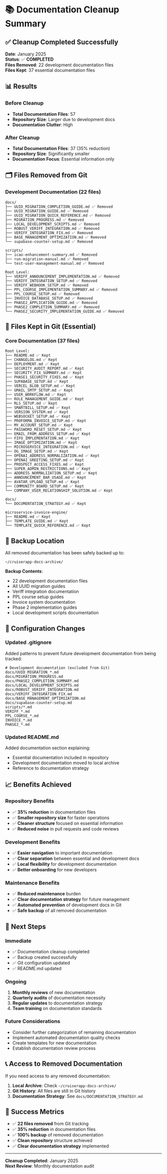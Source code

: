 # 📚 Documentation Cleanup Summary

## ✅ **Cleanup Completed Successfully**

**Date**: January 2025  
**Status**: ✅ **COMPLETED**  
**Files Removed**: 22 development documentation files  
**Files Kept**: 37 essential documentation files  

## 📊 **Results**

### **Before Cleanup**
- **Total Documentation Files**: 57
- **Repository Size**: Larger due to development docs
- **Documentation Clutter**: High

### **After Cleanup**
- **Total Documentation Files**: 37 (35% reduction)
- **Repository Size**: Significantly smaller
- **Documentation Focus**: Essential information only

## 🗂️ **Files Removed from Git**

### **Development Documentation (22 files)**
```
docs/
├── UUID_MIGRATION_COMPLETION_GUIDE.md ✅ Removed
├── UUID_MIGRATION_GUIDE.md ✅ Removed
├── UUID_MIGRATION_QUICK_REFERENCE.md ✅ Removed
├── MIGRATION_PROGRESS.md ✅ Removed
├── LOCAL_DEVELOPMENT_SCRIPTS.md ✅ Removed
├── ROBUST_VERIFF_INTEGRATION.md ✅ Removed
├── VERIFF_INTEGRATION_FIX.md ✅ Removed
├── BASE_MANAGEMENT_OPTIMIZATION.md ✅ Removed
└── supabase-counter-setup.md ✅ Removed

scripts/
├── icao-enhancement-summary.md ✅ Removed
├── run-migration-manual.md ✅ Removed
└── test-user-management-manual.md ✅ Removed

Root Level:
├── VERIFF_ANNOUNCEMENT_IMPLEMENTATION.md ✅ Removed
├── VERIFF_INTEGRATION_SETUP.md ✅ Removed
├── VERIFF_WEBHOOK_SETUP.md ✅ Removed
├── PPL_COURSE_IMPLEMENTATION_SUMMARY.md ✅ Removed
├── PPL_COURSE_SETUP.md ✅ Removed
├── INVOICE_DATABASE_SETUP.md ✅ Removed
├── PHASE2_APPLICATION_GUIDE.md ✅ Removed
├── PHASE2_COMPLETION_SUMMARY.md ✅ Removed
└── PHASE2_SECURITY_IMPLEMENTATION_GUIDE.md ✅ Removed
```

## 📁 **Files Kept in Git (Essential)**

### **Core Documentation (37 files)**
```
Root Level:
├── README.md ✅ Kept
├── CHANGELOG.md ✅ Kept
├── DEPLOYMENT.md ✅ Kept
├── SECURITY_AUDIT_REPORT.md ✅ Kept
├── SECURITY_FIX_SUMMARY.md ✅ Kept
├── PHASE1_SECURITY_FIXES.md ✅ Kept
├── SUPABASE_SETUP.md ✅ Kept
├── VERCEL_BLOB_SETUP.md ✅ Kept
├── GMAIL_SMTP_SETUP.md ✅ Kept
├── USER_WORKFLOW.md ✅ Kept
├── ROLE_MANAGEMENT_GUIDE.md ✅ Kept
├── RLS_SETUP.md ✅ Kept
├── SMARTBILL_SETUP.md ✅ Kept
├── VERSION_SYSTEM.md ✅ Kept
├── WEBSOCKET_SETUP.md ✅ Kept
├── PROFORMA_INVOICE_SETUP.md ✅ Kept
├── MY_ACCOUNT_SETUP.md ✅ Kept
├── PASSWORD_RESET_SETUP.md ✅ Kept
├── EMAIL_FROM_ADDRESS_SETUP.md ✅ Kept
├── FIFO_IMPLEMENTATION.md ✅ Kept
├── IMAGE_OPTIMIZATION.md ✅ Kept
├── MICROSERVICE_INTEGRATION.md ✅ Kept
├── OG_IMAGE_SETUP.md ✅ Kept
├── OPENAI_ADDRESS_NORMALIZATION.md ✅ Kept
├── OPENAI_GREETING_SETUP.md ✅ Kept
├── PROSPECT_ACCESS_FIXES.md ✅ Kept
├── SUPER_ADMIN_RESTRICTIONS.md ✅ Kept
├── ADDRESS_NORMALIZATION_SETUP.md ✅ Kept
├── ANNOUNCEMENT_BAR_USAGE.md ✅ Kept
├── AVATAR_UPLOAD_SETUP.md ✅ Kept
├── COMMUNITY_BOARD_SETUP.md ✅ Kept
└── COMPANY_USER_RELATIONSHIP_SOLUTION.md ✅ Kept

docs/
└── DOCUMENTATION_STRATEGY.md ✅ Kept

microservice-invoice-engine/
├── README.md ✅ Kept
├── TEMPLATE_GUIDE.md ✅ Kept
└── TEMPLATE_QUICK_REFERENCE.md ✅ Kept
```

## 💾 **Backup Location**

All removed documentation has been safely backed up to:
```
~/cruiserapp-docs-archive/
```

**Backup Contents**:
- 22 development documentation files
- All UUID migration guides
- Veriff integration documentation
- PPL course setup guides
- Invoice system documentation
- Phase 2 implementation guides
- Local development scripts documentation

## 🔧 **Configuration Changes**

### **Updated .gitignore**
Added patterns to prevent future development documentation from being tracked:
```gitignore
# Development documentation (excluded from Git)
docs/UUID_MIGRATION_*.md
docs/MIGRATION_PROGRESS.md
docs/PHASE2_COMPLETION_SUMMARY.md
docs/LOCAL_DEVELOPMENT_SCRIPTS.md
docs/ROBUST_VERIFF_INTEGRATION.md
docs/VERIFF_INTEGRATION_FIX.md
docs/BASE_MANAGEMENT_OPTIMIZATION.md
docs/supabase-counter-setup.md
scripts/*.md
VERIFF_*.md
PPL_COURSE_*.md
INVOICE_*.md
PHASE2_*.md
```

### **Updated README.md**
Added documentation section explaining:
- Essential documentation included in repository
- Development documentation moved to local archive
- Reference to documentation strategy

## 📈 **Benefits Achieved**

### **Repository Benefits**
- ✅ **35% reduction** in documentation files
- ✅ **Smaller repository size** for faster operations
- ✅ **Cleaner structure** focused on essential information
- ✅ **Reduced noise** in pull requests and code reviews

### **Development Benefits**
- ✅ **Easier navigation** to important documentation
- ✅ **Clear separation** between essential and development docs
- ✅ **Local flexibility** for development documentation
- ✅ **Better onboarding** for new developers

### **Maintenance Benefits**
- ✅ **Reduced maintenance** burden
- ✅ **Clear documentation strategy** for future management
- ✅ **Automated prevention** of development docs in Git
- ✅ **Safe backup** of all removed documentation

## 🚀 **Next Steps**

### **Immediate**
- ✅ Documentation cleanup completed
- ✅ Backup created successfully
- ✅ Git configuration updated
- ✅ README.md updated

### **Ongoing**
1. **Monthly reviews** of new documentation
2. **Quarterly audits** of documentation necessity
3. **Regular updates** to documentation strategy
4. **Team training** on documentation standards

### **Future Considerations**
- Consider further categorization of remaining documentation
- Implement automated documentation quality checks
- Create templates for new documentation
- Establish documentation review process

## 📞 **Access to Removed Documentation**

If you need access to any removed documentation:

1. **Local Archive**: Check `~/cruiserapp-docs-archive/`
2. **Git History**: All files are still in Git history
3. **Documentation Strategy**: See `docs/DOCUMENTATION_STRATEGY.md`

## 🎯 **Success Metrics**

- ✅ **22 files removed** from Git tracking
- ✅ **35% reduction** in documentation files
- ✅ **100% backup** of removed documentation
- ✅ **Clean repository** structure achieved
- ✅ **Clear documentation strategy** implemented

---

**Cleanup Completed**: January 2025  
**Next Review**: Monthly documentation audit
